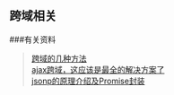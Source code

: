 ## 跨域相关

###有关资料

>[跨域的几种方法](https://wh-coder.github.io/wh-blog/blog/cors.html)<br>
>[ajax跨域，这应该是最全的解决方案了](https://segmentfault.com/a/1190000012469713#articleHeader9)<br>
>[jsonp的原理介绍及Promise封装](https://segmentfault.com/a/1190000012096966)<br>